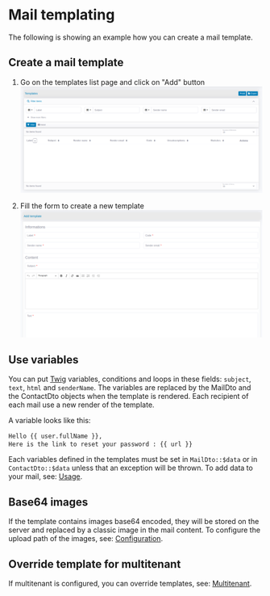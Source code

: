 # Mail templating

The following is showing an example how you can create a mail template.

## Create a mail template

1. Go on the templates list page and click on "Add" button
![Templates page list](./img/template-list.png)

2. Fill the form to create a new template
![Add templates form](./img/template-creation.png)

## Use variables

You can put [Twig](https://twig.symfony.com/) variables, conditions and loops in these fields: `subject`, `text`, `html` and `senderName`.
The variables are replaced by the MailDto and the ContactDto objects when the template is rendered.
Each recipient of each mail use a new render of the template.

A variable looks like this:
```twig
Hello {{ user.fullName }},
Here is the link to reset your password : {{ url }}
```

Each variables defined in the templates must be set in `MailDto::$data` or in `ContactDto::$data` unless that an exception will be thrown.
To add data to your mail, see: [Usage](usage.md "Add data to the mail").

## Base64 images

If the template contains images base64 encoded, they will be stored on the server and replaced by a classic image in the mail content.
To configure the upload path of the images, see: [Configuration](configuration.md "File storage").

## Override template for multitenant

If multitenant is configured, you can override templates, see: [Multitenant](multitenant.md "Override template").
